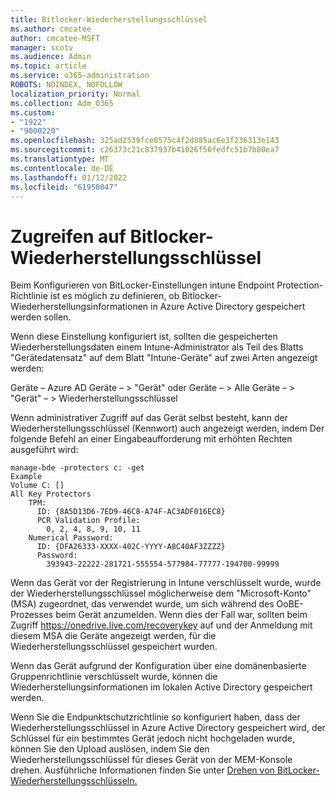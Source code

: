 ```yaml
---
title: Bitlocker-Wiederherstellungsschlüssel
ms.author: cmcatee
author: cmcatee-MSFT
manager: scotv
ms.audience: Admin
ms.topic: article
ms.service: o365-administration
ROBOTS: NOINDEX, NOFOLLOW
localization_priority: Normal
ms.collection: Adm_O365
ms.custom:
- "1922"
- "9000220"
ms.openlocfilehash: 325ad2539fce0575c4f2d885ac6e3f236313e143
ms.sourcegitcommit: c26373c21c837937b41026f56fedfc51b7b80ea7
ms.translationtype: MT
ms.contentlocale: de-DE
ms.lasthandoff: 01/12/2022
ms.locfileid: "61950047"
---
```

# <a name="accessing-bitlocker-recovery-keys"></a>Zugreifen auf Bitlocker-Wiederherstellungsschlüssel

Beim Konfigurieren von BitLocker-Einstellungen intune Endpoint Protection-Richtlinie ist es möglich zu definieren, ob Bitlocker-Wiederherstellungsinformationen in Azure Active Directory gespeichert werden sollen.

Wenn diese Einstellung konfiguriert ist, sollten die gespeicherten Wiederherstellungsdaten einem Intune-Administrator als Teil des Blatts "Gerätedatensatz" auf dem Blatt "Intune-Geräte" auf zwei Arten angezeigt werden:

Geräte – Azure AD Geräte – > "Gerät" oder Geräte – > Alle Geräte – > "Gerät" – > Wiederherstellungsschlüssel

Wenn administrativer Zugriff auf das Gerät selbst besteht, kann der Wiederherstellungsschlüssel (Kennwort) auch angezeigt werden, indem Der folgende Befehl an einer Eingabeaufforderung mit erhöhten Rechten ausgeführt wird:

```
manage-bde -protectors c: -get
Example
Volume C: []
All Key Protectors
    TPM:
      ID: {8A5D13D6-7ED9-46C8-A74F-AC3ADF016EC8}
      PCR Validation Profile:
        0, 2, 4, 8, 9, 10, 11
    Numerical Password:
      ID: {DFA26333-XXXX-402C-YYYY-A8C40AF3ZZZZ}
      Password:
        393943-22222-281721-555554-577984-77777-194700-99999
```
Wenn das Gerät vor der Registrierung in Intune verschlüsselt wurde, wurde der Wiederherstellungsschlüssel möglicherweise dem "Microsoft-Konto" (MSA) zugeordnet, das verwendet wurde, um sich während des OoBE-Prozesses beim Gerät anzumelden. Wenn dies der Fall war, sollten beim Zugriff  https://onedrive.live.com/recoverykey auf und der Anmeldung mit diesem MSA die Geräte angezeigt werden, für die Wiederherstellungsschlüssel gespeichert wurden.
 
Wenn das Gerät aufgrund der Konfiguration über eine domänenbasierte Gruppenrichtlinie verschlüsselt wurde, können die Wiederherstellungsinformationen im lokalen Active Directory gespeichert werden.

Wenn Sie die Endpunktschutzrichtlinie so konfiguriert haben, dass der Wiederherstellungsschlüssel in Azure Active Directory gespeichert wird, der Schlüssel für ein bestimmtes Gerät jedoch nicht hochgeladen wurde, können Sie den Upload auslösen, indem Sie den Wiederherstellungsschlüssel für dieses Gerät von der MEM-Konsole drehen. Ausführliche Informationen finden Sie unter [Drehen von BitLocker-Wiederherstellungsschlüsseln.](https://docs.microsoft.com/mem/intune/protect/encrypt-devices#view-details-for-recovery-keys)

